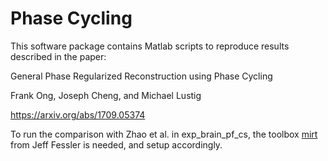 # Phase Cycling
This software package contains Matlab scripts to reproduce results described in the paper:

General Phase Regularized Reconstruction using Phase Cycling

Frank Ong, Joseph Cheng, and Michael Lustig

https://arxiv.org/abs/1709.05374

To run the comparison with Zhao et al. in exp_brain_pf_cs, 
the toolbox [mirt](https://web.eecs.umich.edu/~fessler/code/index.html) from Jeff Fessler is needed, and setup accordingly.
